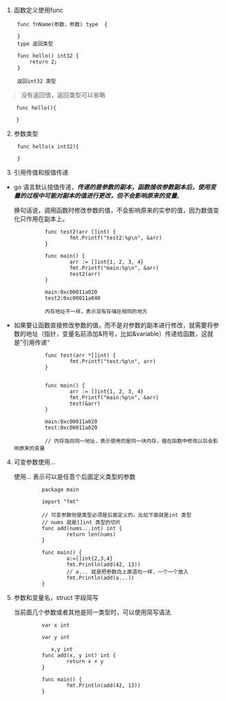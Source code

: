 1. 函数定义使用func

        func fnName(参数，参数) type  {

        }
        type 返回类型

        func hello() int32 {
            return 2;
        }

        返回int32 类型

  > 没有返回值，返回类型可以省略

        func hello(){
            
        }

2. 参数类型

        func hello(x int32){

        }

3. 引用传值和按值传递

+ go 语言默认按值传递，***传递的是参数的副本，函数接收参数副本后，使用变量的过程中可能对副本的值进行更改，但不会影响原来的变量***。

   换句话说，调用函数时修改参数的值，不会影响原来的实参的值，因为数值变化只作用在副本上。

                func test2(arr []int) {
                        fmt.Printf("test2:%p\n", &arr)
                }

                func main() {
                        arr := []int{1, 2, 3, 4}
                        fmt.Printf("main:%p\n", &arr)
                        test2(arr)
                }

                main:0xc00011a020
                test2:0xc00011a040

                内存地址不一样，表示没有存储在相同的地方

+ 如果要让函数直接修改参数的值，而不是对参数的副本进行修改，就需要将参数的地址（指针，变量名前添加&符号，比如&variable）传递给函数，这就是”引用传递“

                func test(arr *[]int) {
                        fmt.Printf("test:%p\n", arr)
                }


                func main() {
                        arr := []int{1, 2, 3, 4}
                        fmt.Printf("main:%p\n", &arr)
                        test(&arr)
                }

                main:0xc00011a020
                test:0xc00011a020

                // 内存指向同一地址，表示使用的是同一块内存，值在函数中修改以后会影响原来的变量

4. 可变参数使用...

   使用... 表示可以是任意个后面定义类型的参数

                package main

                import "fmt"

                // 可变参数但是类型必须是后面定义的，比如下面就是int 类型
                // nums 就是[]int 类型的切片
                func add(nums...int) int {
                        return len(nums)
                }

                func main() {
                        a:=[]int{2,3,4}
                        fmt.Println(add(42, 13))
                        // a... 就是把参数向上面语句一样，一个一个放入
                        fmt.Println(add(a...))
                }

5. 参数和变量名，struct 字段简写

    当前面几个参数或者其他是同一类型时，可以使用简写语法

                var x int

                var y int 

                   x,y int
                func add(x, y int) int {
                        return x + y
                }

                func main() {
                        fmt.Println(add(42, 13))
                }